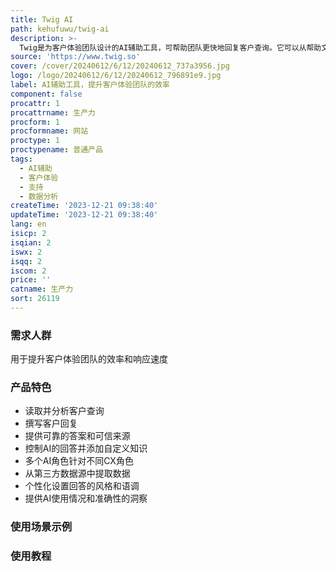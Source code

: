 ```yaml
---
title: Twig AI
path: kehufuwu/twig-ai
description: >-
  Twig是为客户体验团队设计的AI辅助工具，可帮助团队更快地回复客户查询。它可以从帮助文档、私人数据源和过去的支持票据中读取、分析和撰写回复。Twig提供可靠的答案，并提供相关的可信来源。CX团队可以控制AI的回答，并根据需要添加自定义知识。Twig还提供多个AI角色，每个角色专注于特定的主题和CX角色。Twig简化了从第三方数据源中提取数据的过程，并可根据个人喜好进行个性化设置。Twig还提供有关AI使用情况和准确性的洞察，以帮助团队监控和改进AI的表现。
source: 'https://www.twig.so'
cover: /cover/20240612/6/12/20240612_737a3956.jpg
logo: /logo/20240612/6/12/20240612_796891e9.jpg
label: AI辅助工具，提升客户体验团队的效率
component: false
procattr: 1
procattrname: 生产力
procform: 1
procformname: 网站
proctype: 1
proctypename: 普通产品
tags:
  - AI辅助
  - 客户体验
  - 支持
  - 数据分析
createTime: '2023-12-21 09:38:40'
updateTime: '2023-12-21 09:38:40'
lang: en
isicp: 2
isqian: 2
iswx: 2
isqq: 2
iscom: 2
price: ''
catname: 生产力
sort: 26119
---
```




### 需求人群
用于提升客户体验团队的效率和响应速度

### 产品特色
- 读取并分析客户查询
- 撰写客户回复
- 提供可靠的答案和可信来源
- 控制AI的回答并添加自定义知识
- 多个AI角色针对不同CX角色
- 从第三方数据源中提取数据
- 个性化设置回答的风格和语调
- 提供AI使用情况和准确性的洞察

### 使用场景示例


### 使用教程


  
